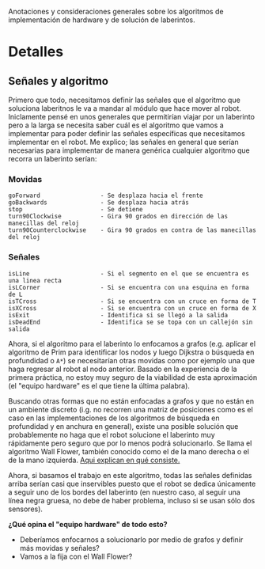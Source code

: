 Anotaciones y consideraciones generales sobre los algoritmos de implementación de hardware y de solución de laberintos.


# Detalles #

## Señales y algoritmo ##

Primero que todo, necesitamos definir las señales que el algoritmo que soluciona laberitnos le va a mandar al módulo que hace mover al robot. Iniclamente pensé en unos generales que permitirían viajar por un laberinto pero a la larga se necesita saber cuál es el algoritmo que vamos a implementar para poder definir las señales específicas que necesitamos implementar en el robot. Me explico; las señales en general que serían necesarias para implementar de manera genérica cualquier algoritmo que recorra un laberinto serían:

### Movidas ###
```
goForward                 - Se desplaza hacia el frente
goBackwards               - Se desplaza hacia atrás
stop                      - Se detiene
turn90Clockwise           - Gira 90 grados en dirección de las manecillas del reloj
turn90Counterclockwise    - Gira 90 grados en contra de las manecillas del reloj
```
### Señales ###
```
isLine                    - Si el segmento en el que se encuentra es una linea recta
isLCorner                 - Si se encuentra con una esquina en forma de L
isTCross                  - Si se encuentra con un cruce en forma de T
isXCross                  - Si se encuentra con un cruce en forma de X
isExit                    - Identifica si se llegó a la salida
isDeadEnd                 - Identifica se se topa con un callejón sin salida
```

Ahora, si el algoritmo para el laberinto lo enfocamos a grafos (e.g. aplicar el algoritmo de Prim para identificar los nodos y luego Dijkstra o búsqueda en profundidad o `A*`) se necesitarían otras movidas como por ejemplo una que haga regresar al robot al nodo anterior. Basado en la experiencia de la primera práctica, no estoy muy seguro de la viabilidad de esta aproximación (el "equipo hardware" es el que tiene la última palabra).

Buscando otras formas que no están enfocadas a grafos y que no están en un ambiente discreto (i.g. no recorren una matriz de posiciones como es el caso en las implementaciones de los algoritmos de búsqueda en profundidad y en anchura en general), existe una posible solución que probablemente no haga que el robot solucione el laberinto muy rápidamente pero seguro que por lo menos podrá solucionarlo. Se llama el algoritmo Wall Flower, también conocido como el de la mano derecha o el de la mano izquierda. [Aqui explican en qué consiste.](http://en.wikipedia.org/wiki/Maze#Wall_follower)

Ahora, si basamos el trabajo en este algoritmo, todas las señales definidas arriba serían casi que inservibles puesto que el robot se dedica únicamente a seguir uno de los bordes del laberinto (en nuestro caso, al seguir una línea negra gruesa, no debe de haber problema, incluso si se usan sólo dos sensores).

**¿Qué opina el "equipo hardware" de todo esto?**
  * Deberíamos enfocarnos a solucionarlo por medio de grafos y definir más movidas y señales?
  * Vamos a la fija con el Wall Flower?
